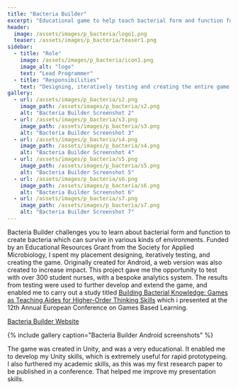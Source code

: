 ```yaml
---
title: "Bacteria Builder"
excerpt: "Educational game to help teach bacterial form and function for Android and Web."
header:
  image: /assets/images/p_bacteria/logo1.png
  teaser: /assets/images/p_bacteria/teaser1.png
sidebar:
  - title: "Role"
    image: /assets/images/p_bacteria/icon1.png
    image_alt: "logo"
    text: "Lead Programmer"
  - title: "Responsibilities"
    text: "Designing, iteratively testing and creating the entire game."
gallery:
  - url: /assets/images/p_bacteria/s2.png
    image_path: /assets/images/p_bacteria/s2.png
    alt: "Bacteria Builder Screenshot 2"
  - url: /assets/images/p_bacteria/s3.png
    image_path: /assets/images/p_bacteria/s3.png
    alt: "Bacteria Builder Screenshot 3"
  - url: /assets/images/p_bacteria/s4.png
    image_path: /assets/images/p_bacteria/s4.png
    alt: "Bacteria Builder Screenshot 4"
  - url: /assets/images/p_bacteria/s5.png
    image_path: /assets/images/p_bacteria/s5.png
    alt: "Bacteria Builder Screenshot 5"
  - url: /assets/images/p_bacteria/s6.png
    image_path: /assets/images/p_bacteria/s6.png
    alt: "Bacteria Builder Screenshot 6"
  - url: /assets/images/p_bacteria/s7.png
    image_path: /assets/images/p_bacteria/s7.png 
    alt: "Bacteria Builder Screenshot 7"
---
```


Bacteria Builder challenges you to learn about bacterial form and function to create bacteria which can survive in various kinds of environments. Funded by an Educational Resources Grant from the Society for Applied Microbiology, I spent my placement designing, iteratively testing, and creating the game. Originally created for Android, a web version was also created to increase impact. This project gave me the opportunity to test with over 300 student nurses, with a bespoke analytics system. The results from testing were used to further develop and extend the game, and enabled me to carry out a study titled [Building Bacterial Knowledge: Games as Teaching Aides for Higher-Order Thinking Skills](https://www.researchgate.net/publication/328174990_Building_Bacterial_Knowledge_Games_as_Teaching_Aides_for_Higher-Order_Thinking_Skills) which i presented at the 12th Annual European Conference on Games Based Learning.

[Bacteria Builder Website](http://www.bacteriabuilder.co.uk/)

{% include gallery caption="Bacteria Builder Android screenshots" %}

The game was created in Unity, and was a very educational. It enabled me to develop my Unity skills, which is extremely useful for rapid prototypeing. I also furthered my academic skills, as this was my first research paper to be published in a conference. That helped me improve my presentation skills.